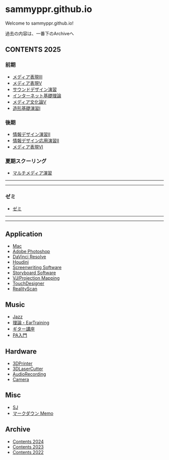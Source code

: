 # sammyppr.github.io

Welcome to sammyppr.github.io!

過去の内容は、一番下のArchiveへ

## CONTENTS 2025
### 前期
- [メディア表現III](2025/MediaRepresentationIII/index.md)
- [メディア表現V](2025/MediaRepresentationV/index.md)
- [サウンドデザイン演習](2025/SoundDesign/index.md)
- [インターネット基礎理論](2025/BasicTheoryOfInternet/index.md)
- [メディア文化論V](2025/MediaCultureTheoryV/index.md)
- [造形基礎演習I](2025/AnalogueDesignI/index.md)

### 後期
- [情報デザイン演習II](2025/InformationDesignII/index.md)
- [情報デザイン応用演習II](2025/InformationDesignAppliedII/index.md)
- [メディア表現VI](2025/MediaRepresentationVI/index.md)

### 夏期スクーリング
- [マルチメディア演習](2025/Schooling_MultiMedia/index.md)


---
---
### ゼミ
- [ゼミ](Seminar_Sammy/)

---
---


## Application
<!--
- [デジタルクリエイティブ授業 by Adobe](http://adc.thu.ac.jp/digital-creative-course/)
-->
- [Mac](./Mac/index.md)
- [Adobe Photoshop](App/Photoshop/AdobePhotoshop.md)
- [DaVinci Resolve](App/DavinciResolve/index.md)
- [Houdini](App/Houdini/index.md)
- [Screenwriting Software](App/ScreenwritingSoftware/index.md)
- [Storyboard Software](App/Storyboard/index.md)
- [VJ/Projection Mapping](App/VJ/)
- [TouchDesigner](App/TouchDesigner/index.md)
- [RealityScan](App/RealityScan/index.md)

## Music
- [Jazz](Music/Jazz/index.md)
- [理論・EarTraining](Music/theory.md)
- [ギター講座](Music/Guitar/index.md)
- [PA入門](Music/PA/index.md)

## Hardware
- [3DPrinter](./Hardware/3DPrinter/index.md)
- [3DLaserCutter](./Hardware/3DLaserCutter/index.md)
- [AudioRecording](./Hardware/Audio/index.md)
- [Camera](./Hardware/Camera/index.md)

## Misc

- [SJ](sj/index.md)
- [マークダウン Memo](./markdown_memo.md)

## Archive
- [Contents 2024](2024/index.md)
- [Contents 2023](2023/index.md)
- [Contents 2022](2022/index.md)
  
